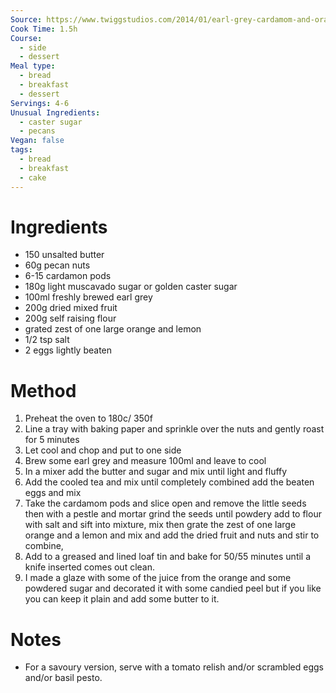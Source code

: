 ```yaml
---
Source: https://www.twiggstudios.com/2014/01/earl-grey-cardamom-and-orange-loaf/
Cook Time: 1.5h
Course:
  - side
  - dessert
Meal type:
  - bread
  - breakfast
  - dessert
Servings: 4-6
Unusual Ingredients:
  - caster sugar
  - pecans
Vegan: false
tags:
  - bread
  - breakfast
  - cake
---
```

# Ingredients

- 150 unsalted butter
- 60g pecan nuts
- 6-15 cardamon pods
- 180g light muscavado sugar or golden caster sugar
- 100ml freshly brewed earl grey
- 200g dried mixed fruit
- 200g self raising flour
- grated zest of one large orange and lemon
- 1/2 tsp salt
- 2 eggs lightly beaten

# Method

1. Preheat the oven to 180c/ 350f
2. Line a tray with baking paper and sprinkle over the nuts and gently roast for 5 minutes
3. Let cool and chop and put to one side
4. Brew some earl grey and measure 100ml and leave to cool
5. In a mixer add the butter and sugar and mix until light and fluffy
6. Add the cooled tea and mix until completely combined add the beaten eggs and mix
7. Take the cardamom pods and slice open and remove the little seeds then with a pestle and mortar grind the seeds until powdery add to flour with salt and sift into mixture, mix then grate the zest of one large orange and a lemon and mix and add the dried fruit and nuts and stir to combine,
8. Add to a greased and lined loaf tin and bake for 50/55 minutes until a knife inserted comes out clean.
9. I made a glaze with some of the juice from the orange and some powdered sugar and decorated it with some candied peel but if you like you can keep it plain and add some butter to it.

# Notes

- For a savoury version, serve with a tomato relish and/or scrambled eggs and/or basil pesto.